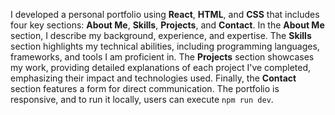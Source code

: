 I developed a personal portfolio using **React**, **HTML**, and **CSS** that includes four key sections: **About Me**, **Skills**, **Projects**, and **Contact**. In the **About Me** section, I describe my background, experience, and expertise. The **Skills** section highlights my technical abilities, including programming languages, frameworks, and tools I am proficient in. The **Projects** section showcases my work, providing detailed explanations of each project I've completed, emphasizing their impact and technologies used. Finally, the **Contact** section features a form for direct communication. The portfolio is responsive, and to run it locally, users can execute `npm run dev`.